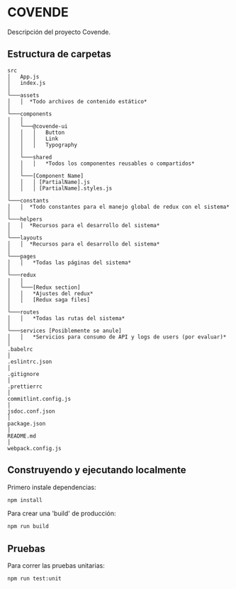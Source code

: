 # COVENDE

Descripción del proyecto Covende.

## Estructura de carpetas

```
src
│   App.js
│   index.js
│
└───assets
│   │  *Todo archivos de contenido estático*
│
└───components
│   │
│   └───@covende-ui
│   │   │   Button
│   │   │   Link
│   │   │   Typography
│   │
│   └───shared
│   │   │   *Todos los componentes reusables o compartidos*
│   │
│   └───[Component Name]
│   │   │ [PartialName].js
│   │   │ [PartialName].styles.js
│
└───constants
│   │  *Todo constantes para el manejo global de redux con el sistema*
│
└───helpers
│   │  *Recursos para el desarrollo del sistema*
│
└───layouts
│   │  *Recursos para el desarrollo del sistema*
│
└───pages
│   │   *Todas las páginas del sistema*
│
└───redux
│   │
│   └───[Redux section]
│   │   *Ajustes del redux*
│   │   [Redux saga files]
│
└───routes
│   │   *Todas las rutas del sistema*
│
└───services [Posiblemente se anule]
│   │   *Servicios para consumo de API y logs de users (por evaluar)*
│
.babelrc
│
.eslintrc.json
│
.gitignore
│
.prettierrc
│
commitlint.config.js
│
jsdoc.conf.json
│
package.json
│
README.md
│
webpack.config.js
```

## Construyendo y ejecutando localmente

Primero instale dependencias:

```sh
npm install
```

Para crear una 'build' de producción:

```sh
npm run build
```

## Pruebas

Para correr las pruebas unitarias:

```sh
npm run test:unit
```
